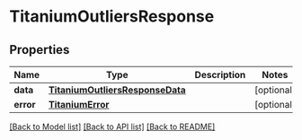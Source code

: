# TitaniumOutliersResponse


## Properties
Name | Type | Description | Notes
------------ | ------------- | ------------- | -------------
**data** | [**TitaniumOutliersResponseData**](TitaniumOutliersResponseData.md) |  | [optional] 
**error** | [**TitaniumError**](TitaniumError.md) |  | [optional] 

[[Back to Model list]](../README.md#documentation-for-models) [[Back to API list]](../README.md#documentation-for-api-endpoints) [[Back to README]](../README.md)


